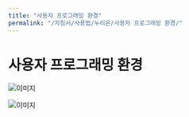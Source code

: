 ```yaml
---
title: "사용자 프로그래밍 환경"
permalink: "/지침서/사용법/누리온/사용자 프로그래밍 환경/"
---
```


# 사용자 프로그래밍 환경

![이미지](/asset/imagefigure-1.png)

![이미지](46cGZjtaR1zSlum.png)
